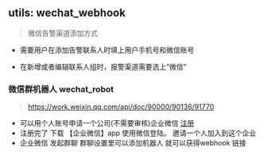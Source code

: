 
## utils: wechat_webhook

 > 微信告警渠道添加方式

 - 需要用户在添加告警联系人时填上用户手机号和微信账号

 - 在新增或者编辑联系人组时，报警渠道需要选上“微信”

### 微信群机器人  wechat_robot
 > https://work.weixin.qq.com/api/doc/90000/90136/91770

 - 可以用个人账号申请一个公司(不需要审核)企业微信 [注册](https://work.weixin.qq.com/wework_admin/register_wx?from=loginpage)
 - 注册完了 下载 【企业微信】app 使用微信登陆。 邀请一个人加入到这个企业
 - 企业微信 发起群聊 群聊设置里可以添加机器人  就可以获得webhook 链接
